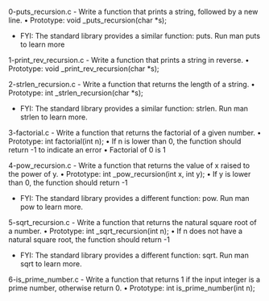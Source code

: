 0-puts_recursion.c - Write a function that prints a string, followed by a new line.
      • Prototype: void _puts_recursion(char *s);
- FYI: The standard library provides a similar function: puts. Run man puts to learn more

1-print_rev_recursion.c - Write a function that prints a string in reverse.
      • Prototype: void _print_rev_recursion(char *s);

2-strlen_recursion.c - Write a function that returns the length of a string.
      • Prototype: int _strlen_recursion(char *s);
- FYI: The standard library provides a similar function: strlen. Run man strlen to learn more.

3-factorial.c - Write a function that returns the factorial of a given number.
      • Prototype: int factorial(int n);
      • If n is lower than 0, the function should return -1 to indicate an error
      • Factorial of 0 is 1

4-pow_recursion.c - Write a function that returns the value of x raised to the power of y.
      • Prototype: int _pow_recursion(int x, int y);
      • If y is lower than 0, the function should return -1
- FYI: The standard library provides a different function: pow. Run man pow to learn more.

5-sqrt_recursion.c - Write a function that returns the natural square root of a number.
      • Prototype: int _sqrt_recursion(int n);
      • If n does not have a natural square root, the function should return -1
- FYI: The standard library provides a different function: sqrt. Run man sqrt to learn more.

6-is_prime_number.c - Write a function that returns 1 if the input integer is a prime number, otherwise return 0.
      • Prototype: int is_prime_number(int n);